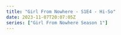 ```yaml
---
title: "Girl From Nowhere - S1E4 - Hi-So"
date: 2023-11-07T20:07:05Z
series: ["Girl From Nowhere Season 1"]
---
```



<mux-player stream-type="on-demand"
  src="https://kp3d-my.sharepoint.com/personal/ryoo_kp3d_onmicrosoft_com/_layouts/15/download.aspx?share=Ec76mpceMTJBkd8VfFnwvf8BBo48PjtDQmohOCjHhqtZRw" prefer-playback="mse" controls>
  </mux-player>
  
  
  <script src="https://cdn.jsdelivr.net/npm/@mux/mux-player"></script>
  
 <script type="application/ld+json">
 {
  "@context": "https://schema.org/",
  "@type": "VideoObject",
  "name": "Girl From Nowhere - S1E4 - Hi-So",
  "contentUrl": "https://stream.mux.com/00WtLuql4PmILO3H01Y61e3HaoUKY3fHlxA1LElBQLQyo.m3u8",
  "thumbnailUrl": "https://www.themoviedb.org/t/p/original/zcYqSMR4PcD4zFnVuXIGgt2Qi5.jpg?width=314&fit_mode=preserve&time=25",
  "uploadDate": "2023-11-07T20:07:05Z",
}

</script>

